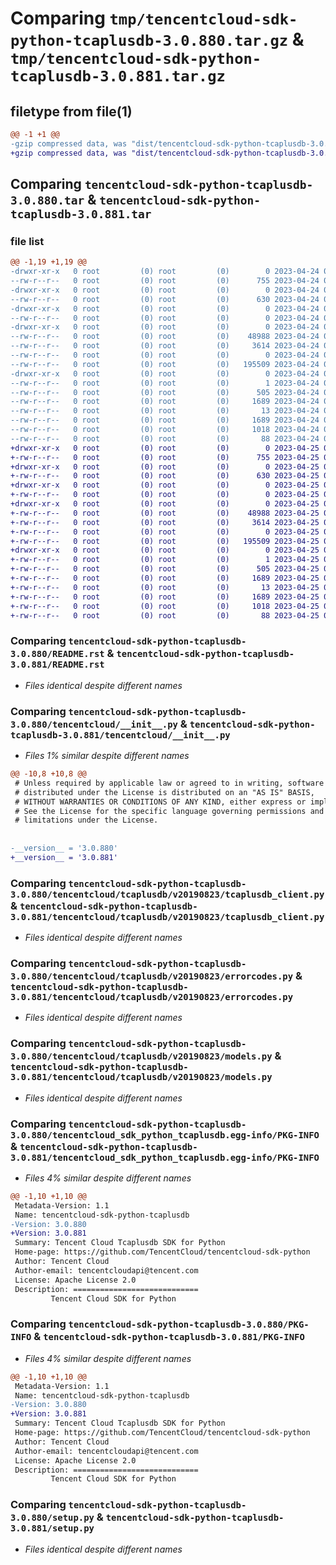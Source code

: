 # Comparing `tmp/tencentcloud-sdk-python-tcaplusdb-3.0.880.tar.gz` & `tmp/tencentcloud-sdk-python-tcaplusdb-3.0.881.tar.gz`

## filetype from file(1)

```diff
@@ -1 +1 @@
-gzip compressed data, was "dist/tencentcloud-sdk-python-tcaplusdb-3.0.880.tar", last modified: Mon Apr 24 03:32:35 2023, max compression
+gzip compressed data, was "dist/tencentcloud-sdk-python-tcaplusdb-3.0.881.tar", last modified: Tue Apr 25 00:52:56 2023, max compression
```

## Comparing `tencentcloud-sdk-python-tcaplusdb-3.0.880.tar` & `tencentcloud-sdk-python-tcaplusdb-3.0.881.tar`

### file list

```diff
@@ -1,19 +1,19 @@
-drwxr-xr-x   0 root         (0) root         (0)        0 2023-04-24 03:32:35.000000 tencentcloud-sdk-python-tcaplusdb-3.0.880/
--rw-r--r--   0 root         (0) root         (0)      755 2023-04-24 03:32:35.000000 tencentcloud-sdk-python-tcaplusdb-3.0.880/README.rst
-drwxr-xr-x   0 root         (0) root         (0)        0 2023-04-24 03:32:35.000000 tencentcloud-sdk-python-tcaplusdb-3.0.880/tencentcloud/
--rw-r--r--   0 root         (0) root         (0)      630 2023-04-24 03:32:35.000000 tencentcloud-sdk-python-tcaplusdb-3.0.880/tencentcloud/__init__.py
-drwxr-xr-x   0 root         (0) root         (0)        0 2023-04-24 03:32:35.000000 tencentcloud-sdk-python-tcaplusdb-3.0.880/tencentcloud/tcaplusdb/
--rw-r--r--   0 root         (0) root         (0)        0 2023-04-24 03:32:35.000000 tencentcloud-sdk-python-tcaplusdb-3.0.880/tencentcloud/tcaplusdb/__init__.py
-drwxr-xr-x   0 root         (0) root         (0)        0 2023-04-24 03:32:35.000000 tencentcloud-sdk-python-tcaplusdb-3.0.880/tencentcloud/tcaplusdb/v20190823/
--rw-r--r--   0 root         (0) root         (0)    48988 2023-04-24 03:32:35.000000 tencentcloud-sdk-python-tcaplusdb-3.0.880/tencentcloud/tcaplusdb/v20190823/tcaplusdb_client.py
--rw-r--r--   0 root         (0) root         (0)     3614 2023-04-24 03:32:35.000000 tencentcloud-sdk-python-tcaplusdb-3.0.880/tencentcloud/tcaplusdb/v20190823/errorcodes.py
--rw-r--r--   0 root         (0) root         (0)        0 2023-04-24 03:32:35.000000 tencentcloud-sdk-python-tcaplusdb-3.0.880/tencentcloud/tcaplusdb/v20190823/__init__.py
--rw-r--r--   0 root         (0) root         (0)   195509 2023-04-24 03:32:35.000000 tencentcloud-sdk-python-tcaplusdb-3.0.880/tencentcloud/tcaplusdb/v20190823/models.py
-drwxr-xr-x   0 root         (0) root         (0)        0 2023-04-24 03:32:35.000000 tencentcloud-sdk-python-tcaplusdb-3.0.880/tencentcloud_sdk_python_tcaplusdb.egg-info/
--rw-r--r--   0 root         (0) root         (0)        1 2023-04-24 03:32:35.000000 tencentcloud-sdk-python-tcaplusdb-3.0.880/tencentcloud_sdk_python_tcaplusdb.egg-info/dependency_links.txt
--rw-r--r--   0 root         (0) root         (0)      505 2023-04-24 03:32:35.000000 tencentcloud-sdk-python-tcaplusdb-3.0.880/tencentcloud_sdk_python_tcaplusdb.egg-info/SOURCES.txt
--rw-r--r--   0 root         (0) root         (0)     1689 2023-04-24 03:32:35.000000 tencentcloud-sdk-python-tcaplusdb-3.0.880/tencentcloud_sdk_python_tcaplusdb.egg-info/PKG-INFO
--rw-r--r--   0 root         (0) root         (0)       13 2023-04-24 03:32:35.000000 tencentcloud-sdk-python-tcaplusdb-3.0.880/tencentcloud_sdk_python_tcaplusdb.egg-info/top_level.txt
--rw-r--r--   0 root         (0) root         (0)     1689 2023-04-24 03:32:35.000000 tencentcloud-sdk-python-tcaplusdb-3.0.880/PKG-INFO
--rw-r--r--   0 root         (0) root         (0)     1018 2023-04-24 03:32:35.000000 tencentcloud-sdk-python-tcaplusdb-3.0.880/setup.py
--rw-r--r--   0 root         (0) root         (0)       88 2023-04-24 03:32:35.000000 tencentcloud-sdk-python-tcaplusdb-3.0.880/setup.cfg
+drwxr-xr-x   0 root         (0) root         (0)        0 2023-04-25 00:52:56.000000 tencentcloud-sdk-python-tcaplusdb-3.0.881/
+-rw-r--r--   0 root         (0) root         (0)      755 2023-04-25 00:52:56.000000 tencentcloud-sdk-python-tcaplusdb-3.0.881/README.rst
+drwxr-xr-x   0 root         (0) root         (0)        0 2023-04-25 00:52:56.000000 tencentcloud-sdk-python-tcaplusdb-3.0.881/tencentcloud/
+-rw-r--r--   0 root         (0) root         (0)      630 2023-04-25 00:52:56.000000 tencentcloud-sdk-python-tcaplusdb-3.0.881/tencentcloud/__init__.py
+drwxr-xr-x   0 root         (0) root         (0)        0 2023-04-25 00:52:56.000000 tencentcloud-sdk-python-tcaplusdb-3.0.881/tencentcloud/tcaplusdb/
+-rw-r--r--   0 root         (0) root         (0)        0 2023-04-25 00:52:56.000000 tencentcloud-sdk-python-tcaplusdb-3.0.881/tencentcloud/tcaplusdb/__init__.py
+drwxr-xr-x   0 root         (0) root         (0)        0 2023-04-25 00:52:56.000000 tencentcloud-sdk-python-tcaplusdb-3.0.881/tencentcloud/tcaplusdb/v20190823/
+-rw-r--r--   0 root         (0) root         (0)    48988 2023-04-25 00:52:56.000000 tencentcloud-sdk-python-tcaplusdb-3.0.881/tencentcloud/tcaplusdb/v20190823/tcaplusdb_client.py
+-rw-r--r--   0 root         (0) root         (0)     3614 2023-04-25 00:52:56.000000 tencentcloud-sdk-python-tcaplusdb-3.0.881/tencentcloud/tcaplusdb/v20190823/errorcodes.py
+-rw-r--r--   0 root         (0) root         (0)        0 2023-04-25 00:52:56.000000 tencentcloud-sdk-python-tcaplusdb-3.0.881/tencentcloud/tcaplusdb/v20190823/__init__.py
+-rw-r--r--   0 root         (0) root         (0)   195509 2023-04-25 00:52:56.000000 tencentcloud-sdk-python-tcaplusdb-3.0.881/tencentcloud/tcaplusdb/v20190823/models.py
+drwxr-xr-x   0 root         (0) root         (0)        0 2023-04-25 00:52:56.000000 tencentcloud-sdk-python-tcaplusdb-3.0.881/tencentcloud_sdk_python_tcaplusdb.egg-info/
+-rw-r--r--   0 root         (0) root         (0)        1 2023-04-25 00:52:56.000000 tencentcloud-sdk-python-tcaplusdb-3.0.881/tencentcloud_sdk_python_tcaplusdb.egg-info/dependency_links.txt
+-rw-r--r--   0 root         (0) root         (0)      505 2023-04-25 00:52:56.000000 tencentcloud-sdk-python-tcaplusdb-3.0.881/tencentcloud_sdk_python_tcaplusdb.egg-info/SOURCES.txt
+-rw-r--r--   0 root         (0) root         (0)     1689 2023-04-25 00:52:56.000000 tencentcloud-sdk-python-tcaplusdb-3.0.881/tencentcloud_sdk_python_tcaplusdb.egg-info/PKG-INFO
+-rw-r--r--   0 root         (0) root         (0)       13 2023-04-25 00:52:56.000000 tencentcloud-sdk-python-tcaplusdb-3.0.881/tencentcloud_sdk_python_tcaplusdb.egg-info/top_level.txt
+-rw-r--r--   0 root         (0) root         (0)     1689 2023-04-25 00:52:56.000000 tencentcloud-sdk-python-tcaplusdb-3.0.881/PKG-INFO
+-rw-r--r--   0 root         (0) root         (0)     1018 2023-04-25 00:52:56.000000 tencentcloud-sdk-python-tcaplusdb-3.0.881/setup.py
+-rw-r--r--   0 root         (0) root         (0)       88 2023-04-25 00:52:56.000000 tencentcloud-sdk-python-tcaplusdb-3.0.881/setup.cfg
```

### Comparing `tencentcloud-sdk-python-tcaplusdb-3.0.880/README.rst` & `tencentcloud-sdk-python-tcaplusdb-3.0.881/README.rst`

 * *Files identical despite different names*

### Comparing `tencentcloud-sdk-python-tcaplusdb-3.0.880/tencentcloud/__init__.py` & `tencentcloud-sdk-python-tcaplusdb-3.0.881/tencentcloud/__init__.py`

 * *Files 1% similar despite different names*

```diff
@@ -10,8 +10,8 @@
 # Unless required by applicable law or agreed to in writing, software
 # distributed under the License is distributed on an "AS IS" BASIS,
 # WITHOUT WARRANTIES OR CONDITIONS OF ANY KIND, either express or implied.
 # See the License for the specific language governing permissions and
 # limitations under the License.
 
 
-__version__ = '3.0.880'
+__version__ = '3.0.881'
```

### Comparing `tencentcloud-sdk-python-tcaplusdb-3.0.880/tencentcloud/tcaplusdb/v20190823/tcaplusdb_client.py` & `tencentcloud-sdk-python-tcaplusdb-3.0.881/tencentcloud/tcaplusdb/v20190823/tcaplusdb_client.py`

 * *Files identical despite different names*

### Comparing `tencentcloud-sdk-python-tcaplusdb-3.0.880/tencentcloud/tcaplusdb/v20190823/errorcodes.py` & `tencentcloud-sdk-python-tcaplusdb-3.0.881/tencentcloud/tcaplusdb/v20190823/errorcodes.py`

 * *Files identical despite different names*

### Comparing `tencentcloud-sdk-python-tcaplusdb-3.0.880/tencentcloud/tcaplusdb/v20190823/models.py` & `tencentcloud-sdk-python-tcaplusdb-3.0.881/tencentcloud/tcaplusdb/v20190823/models.py`

 * *Files identical despite different names*

### Comparing `tencentcloud-sdk-python-tcaplusdb-3.0.880/tencentcloud_sdk_python_tcaplusdb.egg-info/PKG-INFO` & `tencentcloud-sdk-python-tcaplusdb-3.0.881/tencentcloud_sdk_python_tcaplusdb.egg-info/PKG-INFO`

 * *Files 4% similar despite different names*

```diff
@@ -1,10 +1,10 @@
 Metadata-Version: 1.1
 Name: tencentcloud-sdk-python-tcaplusdb
-Version: 3.0.880
+Version: 3.0.881
 Summary: Tencent Cloud Tcaplusdb SDK for Python
 Home-page: https://github.com/TencentCloud/tencentcloud-sdk-python
 Author: Tencent Cloud
 Author-email: tencentcloudapi@tencent.com
 License: Apache License 2.0
 Description: ============================
         Tencent Cloud SDK for Python
```

### Comparing `tencentcloud-sdk-python-tcaplusdb-3.0.880/PKG-INFO` & `tencentcloud-sdk-python-tcaplusdb-3.0.881/PKG-INFO`

 * *Files 4% similar despite different names*

```diff
@@ -1,10 +1,10 @@
 Metadata-Version: 1.1
 Name: tencentcloud-sdk-python-tcaplusdb
-Version: 3.0.880
+Version: 3.0.881
 Summary: Tencent Cloud Tcaplusdb SDK for Python
 Home-page: https://github.com/TencentCloud/tencentcloud-sdk-python
 Author: Tencent Cloud
 Author-email: tencentcloudapi@tencent.com
 License: Apache License 2.0
 Description: ============================
         Tencent Cloud SDK for Python
```

### Comparing `tencentcloud-sdk-python-tcaplusdb-3.0.880/setup.py` & `tencentcloud-sdk-python-tcaplusdb-3.0.881/setup.py`

 * *Files identical despite different names*

